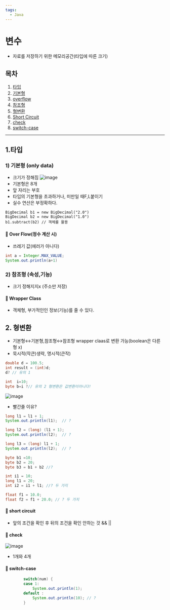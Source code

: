 ```yaml
---
tags:
  - Java
---
```


# 변수
- 자료를 저장하기 위한 메모리공간(타입에 따른 크기)

## 목차

1. [타입](#1타입)
2. [기본형](#1-기본형-only-data)
3. [overflow](#-over-flow정수-계산-시)
4. [참조형](#2-참조형-속성기능)
5. [형변환](#2-형변환)
6. [Short Circuit](#-short-circuit)
7. [check](#--check)
8. [switch-case](#-switch-case)

---

## 1.타입
### 1) 기본형 (only data)
- 크기가 정해짐
![image](https://github.com/SeokJuGo/SeokJuGo/assets/116260619/b92a3900-7c96-48b5-b923-eda89252fcda)
- 기본형은 8개
- 앞 자리는 부호
- 타입의 기본형을 초과하거나, 미만일 때F,L붙이기
- 실수 연산은 부정확하다.
```
BigDecimal b1 = new BigDecimal("2.0")
BigDecimal b2 = new BigDecimal("1.0")
b1.subtract(b2) // 객체를 활용
```
#### 🎤 Over Flow(정수 계산 시)
- 쓰레기 값(에러가 아니다)
```java
int a = Integer.MAX_VALUE;
System.out.println(a+1)
```
### 2) 참조형 (속성,기능)
- 크기 정해지지x (주소만 저장)

#### 🎤 Wrapper Class
- 객체형, 부가적인인 정보(기능)를 줄 수 있다.

## 2. 형변환

- 기본형↔기본형,참조형↔참조형 wrapper claas로 변환 가능(boolean은 다른 형 x)
- 묵시적(작큰)생략, 명시적(큰작)
```java
double d = 100.5;
int result = (int)d;
d? // 유의 1
```
```java
int  i=10;
byte b=i ?// 유의 2 형변환은 값변환이아니다!
```
![image](https://github.com/SeokJuGo/SeokJuGo/assets/116260619/d4937d5c-2959-49ed-bb49-2dba78b52f8b)
- 빨간줄 이유?
```java
long l1 = l1 + 1;
System.out.println(l1);  // ?

long l2 = (long) (l1 + 1);
System.out.println(l2);  // ?

long l3 = (long) l1 + 1;
System.out.println(l2);  // ?
```
```java
byte b1 =10;
byte b2 = 20;
byte b3 = b1 + b2 //?

int i1 = 10;
long l1 = 20;
int i2 = i1 + l1; //? 두 가지

float f1 = 10.0;
float f2 = f1 + 20.0; // ? 두 가지
```
#### 🎤 short circuit
- 앞의 조건을 확인 후 뒤의 조건을 확인 안하는 것 && ||
#### 🎤  check
![image](https://github.com/SeokJuGo/SeokJuGo/assets/116260619/abd5ddaf-915d-4343-b40c-3ad9777fd80a)
- 1개와 4개
#### 🎤 switch-case
```java
		switch(num) {
		case 1:
			System.out.println(1);
		default :
			System.out.println(10); // ?
		}
```
